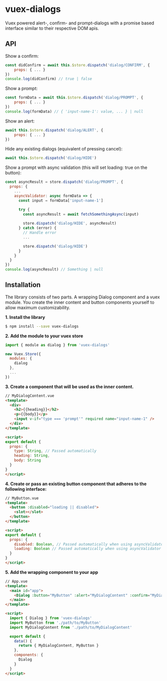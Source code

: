 vuex-dialogs
====
Vuex powered alert-, confirm- and prompt-dialogs with a promise based interface similar to their respective DOM apis.


API
-------------
Show a confirm:
```javascript
const didConfirm = await this.$store.dispatch('dialog/CONFIRM', {
    props: { ... }
})
console.log(didConfirm) // true | false
```
Show a prompt:
```javascript
const formData = await this.$store.dispatch('dialog/PROMPT', {
    props: { ... }
})
console.log(formData) // { 'input-name-1': value, ... } | null
```
Show an alert:
```javascript
await this.$store.dispatch('dialog/ALERT', {
    props: { ... }
})
```
Hide any existing dialogs (equivalent of pressing cancel):
```javascript
await this.$store.dispatch('dialog/HIDE')
```
Show a prompt with async validation (this will set loading: true on the button):
```javascript
const asyncResult = store.dispatch('dialog/PROMPT', {
  props: {
    ...
    asyncValidator: async formData => {
      const input = formData['input-name-1']

      try {
        const asyncResult = await fetchSomethingAsync(input)
        
        store.dispatch('dialog/HIDE', asyncResult)
      } catch (error) {
        // Handle error
        ...

        store.dispatch('dialog/HIDE')
      }
    }
  }
})
console.log(asyncResult) // Something | null
```

Installation
-------------
The library consists of two parts. A wrapping Dialog component and a vuex module. You create the inner content and button components yourself to allow maximum customizability.

**1. Install the library**
```bash
$ npm install --save vuex-dialogs
```

**2. Add the module to your vuex store**
```javascript
import { module as dialog } from 'vuex-dialogs'

new Vuex.Store({
  modules: {
    dialog
  },
  ...
})
```
**3. Create a component that will be used as the inner content.**
```html
// MyDialogContent.vue
<template>
  <div>
    <h2>{{heading}}</h2>
    <p>{{body}}</p>
    <input v-if="type === 'prompt'" required name="input-name-1" />
  </div>
</template>

<script>
export default {
  props: {
    type: String, // Passed automatically
    heading: String,
    body: String
  }
}
</script>
```
**4. Create or pass an existing button component that adheres to the following interface:**
```html
// MyButton.vue
<template>
  <button :disabled="loading || disabled">
    <slot></slot>
  </button>
</template>

<script>
export default {
  props: {
    disabled: Boolean, // Passed automatically when using asyncValidator on prompts
    loading: Boolean // Passed automatically when using asyncValidator on prompts
  }
}
</script>
```

**5. Add the wrapping component to your app**
<!-- -->
```html
// App.vue
<template>
  <main id="app">
    <Dialog :button="MyButton" :alert="MyDialogContent" :confirm="MyDialogContent" :prompt="MyDialogContent" />
  </main>
</template>

<script>
  import { Dialog } from 'vuex-dialogs'
  import MyButton from './path/to/MyButton'
  import MyDialogContent from './path/to/MyDialogContent'

  export default {
    data() {
      return { MyDialogContent, MyButton }
    },
    components: {
      Dialog
    }
  }
</script>
```